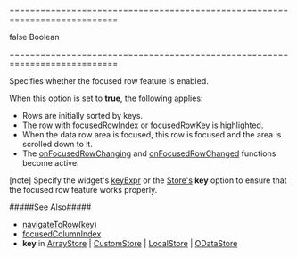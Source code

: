 ===========================================================================
<!--default-->false<!--/default-->
<!--type-->Boolean<!--/type-->
===========================================================================

<!--shortDescription-->
Specifies whether the focused row feature is enabled.
<!--/shortDescription-->

<!--fullDescription-->
When this option is set to **true**, the following applies:

- Rows are initially sorted by keys.
- The row with [focusedRowIndex]({basewidgetpath}/Configuration/#focusedRowIndex) or [focusedRowKey]({basewidgetpath}/Configuration/#focusedRowKey) is highlighted.
- When the data row area is focused, this row is focused and the area is scrolled down to it.
- The [onFocusedRowChanging]({basewidgetpath}/Configuration/#onFocusedRowChanging) and [onFocusedRowChanged]({basewidgetpath}/Configuration/#onFocusedRowChanged) functions become active.

[note] Specify the widget's [keyExpr]({basewidgetpath}/Configuration/#keyExpr) or the [Store's](/Documentation/Guide/Data_Layer/Data_Layer/#Creating_DataSource/What_Are_Stores) **key** option to ensure that the focused row feature works properly.

#####See Also#####
- [navigateToRow(key)]({basewidgetpath}/Methods/#navigateToRowkey)
- [focusedColumnIndex]({basewidgetpath}/Configuration/#focusedColumnIndex)
- **key** in [ArrayStore](/Documentation/ApiReference/Data_Layer/ArrayStore/Configuration/#key) | [CustomStore](/Documentation/ApiReference/Data_Layer/CustomStore/Configuration/#key) | [LocalStore](/Documentation/ApiReference/Data_Layer/LocalStore/Configuration/#key) | [ODataStore](/Documentation/ApiReference/Data_Layer/ODataStore/Configuration/#key)
<!--/fullDescription-->
